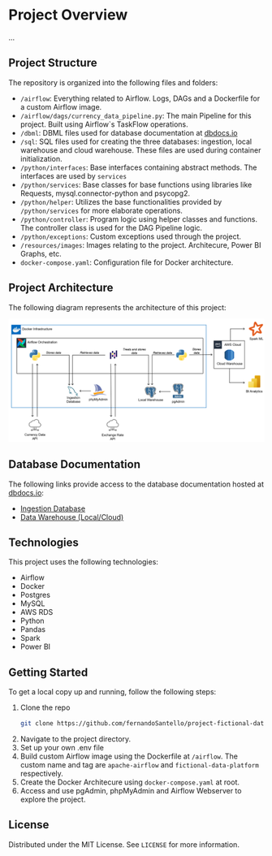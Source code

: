 # Project Overview

...

## Project Structure

The repository is organized into the following files and folders:

- `/airflow`: Everything related to Airflow. Logs, DAGs and a Dockerfile for a custom Airflow image.
- `/airflow/dags/currency_data_pipeline.py`: The main Pipeline for this project. Built using Airflow`s TaskFlow operations.
- `/dbml`: DBML files used for database documentation at [dbdocs.io](https://dbdocs.io/ "dbdocs.io")
- `/sql`: SQL files used for creating the three databases: ingestion, local warehouse and cloud warehouse. These files are used during container initialization.
- `/python/interfaces`: Base interfaces containing abstract methods. The interfaces are used by `services`
- `/python/services`: Base classes for base functions using libraries like Requests, mysql.connector-python and psycopg2.
- `/python/helper`: Utilizes the base functionalities provided by `/python/services` for more elaborate operations.
- `/python/controller`: Program logic using helper classes and functions. The controller class is used for the DAG Pipeline logic.
- `/python/exceptions`: Custom exceptions used through the project.
- `/resources/images`: Images relating to the project. Architecure, Power BI Graphs, etc.
- `docker-compose.yaml`: Configuration file for Docker architecture.

## Project Architecture

The following diagram represents the architecture of this project:

![Architecture](resources/images/fictional-data-platform-architecture.png)

## Database Documentation

The following links provide access to the database documentation hosted at [dbdocs.io](https://dbdocs.io/ "dbdocs.io"):

- [Ingestion Database](https://dbdocs.io/fersrp1964/ingestion_currency_data "Ingestion Database")
- [Data Warehouse (Local/Cloud)](https://dbdocs.io/fersrp1964/warehouse_currency_data "Data Warehouse (Local/Cloud)")

## Technologies

This project uses the following technologies:

- Airflow
- Docker
- Postgres
- MySQL
- AWS RDS
- Python
- Pandas
- Spark
- Power BI

## Getting Started

To get a local copy up and running, follow the following steps:

1. Clone the repo
   ```sh
   git clone https://github.com/fernandoSantello/project-fictional-data-platform
   ```
2. Navigate to the project directory.
3. Set up your own .env file
4. Build custom Airflow image using the Dockerfile at `/airflow`. The custom name and tag are `apache-airflow` and `fictional-data-platform` respectively.
5. Create the Docker Architecure using `docker-compose.yaml` at root.
6. Access and use pgAdmin, phpMyAdmin and Airflow Webserver to explore the project.

## License

Distributed under the MIT License. See `LICENSE` for more information.
